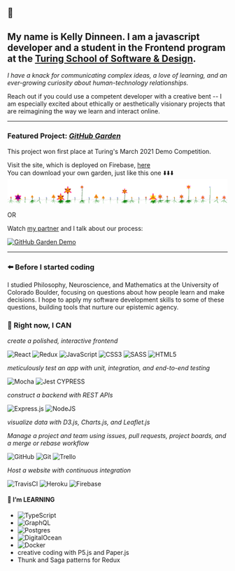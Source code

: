 ## 👋
## My name is Kelly Dinneen. I am a javascript developer and a student in the Frontend program at the [Turing School of Software & Design](https://frontend.turing.io/).

*I have a knack for communicating complex ideas, a love of learning, and an ever-growing curiosity about human-technology relationships.*

Reach out if you could use a competent developer with a creative bent -- I am especially excited about ethically or aesthetically visionary projects that are reimagining the way we learn and interact online.

_________________


### Featured Project: [*GitHub Garden*](https://github.com/kellydinneen/github-garden)  
This project won first place at Turing's March 2021 Demo Competition. 

Visit the site, which is deployed on Firebase, [here](https://github-garden.web.app/)
<br>You can download your own garden, just like this one ⬇️⬇️⬇️<br>
![my GitHub Garden](garden_kellydinneen_1617114640258.png)

OR

Watch [my partner](https://github.com/cjspohn) and I talk about our process:

[![GitHub Garden Demo](http://img.youtube.com/vi/EOrDy2ucsjQ/0.jpg)](https://youtu.be/EOrDy2ucsjQ "GitHub Garden Demo")

_________________


### ⬅️ Before I started coding
I studied Philosophy, Neuroscience, and Mathematics at the University of Colorado Boulder, focusing on questions about how people learn and make decisions. I hope to apply my software development skills to some of these questions, building tools that nurture our epistemic agency.

### 💪 Right now, I **CAN** 

*create a polished, interactive frontend*

<img alt="React" src="https://img.shields.io/badge/react%20-%2320232a.svg?&style=for-the-badge&logo=react&logoColor=%2361DAFB"/> <img alt="Redux" src="https://img.shields.io/badge/redux%20-%23593d88.svg?&style=for-the-badge&logo=redux&logoColor=white"/> <img alt="JavaScript" src="https://img.shields.io/badge/javascript%20-%23323330.svg?&style=for-the-badge&logo=javascript&logoColor=%23F7DF1E"/> <img alt="CSS3" src="https://img.shields.io/badge/css3%20-%231572B6.svg?&style=for-the-badge&logo=css3&logoColor=white"/> <img alt="SASS" src="https://img.shields.io/badge/SASS%20-hotpink.svg?&style=for-the-badge&logo=SASS&logoColor=white"/> <img alt="HTML5" src="https://img.shields.io/badge/html5%20-%23E34F26.svg?&style=for-the-badge&logo=html5&logoColor=white"/>

*meticulously test an app with unit, integration, and end-to-end testing*

<img alt="Mocha" src="https://img.shields.io/badge/-mocha-%238D6748?&style=for-the-badge&logo=mocha&logoColor=white"/> <img alt="Jest" src="https://img.shields.io/badge/-jest-%23C21325?&style=for-the-badge&logo=jest&logoColor=white"/> CYPRESS

*construct a backend with REST APIs*

<img alt="Express.js" src="https://img.shields.io/badge/express.js%20-%23404d59.svg?&style=for-the-badge"/> <img alt="NodeJS" src="https://img.shields.io/badge/node.js%20-%2343853D.svg?&style=for-the-badge&logo=node.js&logoColor=white"/>

*visualize data with D3.js, Charts.js, and Leaflet.js*

*Manage a project and team using issues, pull requests, project boards, and a merge or rebase workflow*

<img alt="GitHub" src="https://img.shields.io/badge/github%20-%23121011.svg?&style=for-the-badge&logo=github&logoColor=white"/> <img alt="Git" src="https://img.shields.io/badge/git%20-%23F05033.svg?&style=for-the-badge&logo=git&logoColor=white"/> <img alt="Trello" src="https://img.shields.io/badge/Trello%20-%23026AA7.svg?&style=for-the-badge&logo=Trello&logoColor=white"/>

*Host a website with continuous integration*

<img alt="TravisCI" src="https://img.shields.io/badge/travisci%20-%232B2F33.svg?&style=for-the-badge&logo=travis&logoColor=white"/> <img alt="Heroku" src="https://img.shields.io/badge/heroku%20-%23430098.svg?&style=for-the-badge&logo=heroku&logoColor=white"/> <img alt="Firebase" src="https://img.shields.io/badge/firebase%20-%23039BE5.svg?&style=for-the-badge&logo=firebase"/>

#### 🌱 I’m **LEARNING** 
- <img alt="TypeScript" src="https://img.shields.io/badge/typescript%20-%23007ACC.svg?&style=for-the-badge&logo=typescript&logoColor=white"/>
- <img alt="GraphQL" src="https://img.shields.io/badge/-GraphQL-E10098?style=for-the-badge&logo=graphql"/>
- <img alt="Postgres" src ="https://img.shields.io/badge/postgres-%23316192.svg?&style=for-the-badge&logo=postgresql&logoColor=white"/>
- <img alt="DigitalOcean" src="https://img.shields.io/badge/DigitalOcean-%230167ff.svg?&style=for-the-badge&logo=digitalOcean&logoColor=white"/>
- <img alt="Docker" src="https://img.shields.io/badge/docker%20-%230db7ed.svg?&style=for-the-badge&logo=docker&logoColor=white"/>
- creative coding with P5.js and Paper.js
- Thunk and Saga patterns for Redux

<!--
**kellydinneen/kellydinneen** is a ✨ _special_ ✨ repository because its `README.md` (this file) appears on your GitHub profile.

Here are some ideas to get you started:

- 🔭 I’m currently working on ...
- 🌱 I’m currently learning creative coding with P5.js and Paper.js
- 👯 I’m looking to collaborate on ...
- 🤔 I’m looking for help with ...
- 💬 Ask me about ...
- 📫 How to reach me: ...
- 😄 Pronouns: ...
- ⚡ Fun fact: ...
-->
